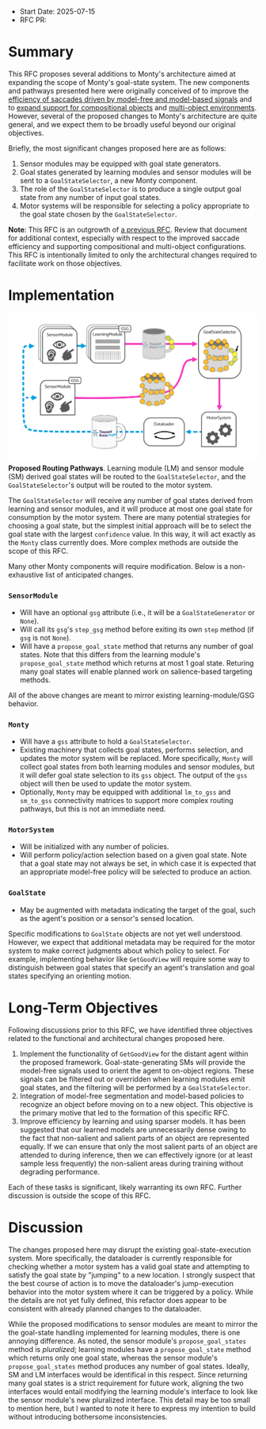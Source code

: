 - Start Date: 2025-07-15
- RFC PR: 

# Summary
This RFC proposes several additions to Monty's architecture aimed at expanding the scope of Monty's goal-state system. The new components and pathways presented here were originally conceived of to improve the [efficiency of saccades driven by model-free and model-based signals](https://thousandbrainsproject.readme.io/docs/implement-efficient-saccades-driven-by-model-free-and-model-based-signals) and to [expand support for compositional objects](https://thousandbrainsproject.readme.io/docs/short-term-goals) and [multi-object environments](https://thousandbrainsproject.readme.io/docs/model-based-policy-to-recognize-an-object-before-moving-onto-a-new-object). However, several of the proposed changes to Monty's architecture are quite general, and we expect them to be broadly useful beyond our original objectives.

Briefly, the most significant changes proposed here are as follows:
 1. Sensor modules may be equipped with goal state generators.
 2. Goal states generated by learning modules and sensor modules will be sent to a `GoalStateSelector`, a new Monty component.
 3. The role of the `GoalStateSelector` is to produce a single output goal state from any number of input goal states.
 4. Motor systems will be responsible for selecting a policy appropriate to the goal state chosen by the `GoalStateSelector`.
 
**Note**: This RFC is an outgrowth of [a previous RFC](https://github.com/thousandbrainsproject/tbp.monty/pull/328). Review that document for additional context, especially with respect to the improved saccade efficiency and supporting compositional and multi-object configurations. This RFC is intentionally limited to only the architectural changes required to facilitate work on those objectives.

# Implementation

![Information Flow](extended_goal_state_functionality/architecture_overview.png)
**Proposed Routing Pathways**. Learning module (LM) and sensor module (SM) derived goal states will be routed to the `GoalStateSelector`, and the `GoalStateSelector`'s output will be routed to the motor system.

The `GoalStateSelector` will receive any number of goal states derived from learning and sensor modules, and it will produce at most one goal state for consumption by the motor system. There are many potential strategies for choosing a goal state, but the simplest initial approach will be to select the goal state with the largest `confidence` value. In this way, it will act exactly as the `Monty` class currently does. More complex methods are outside the scope of this RFC.

Many other Monty components will require modification. Below is a non-exhaustive list of anticipated changes.

### `SensorModule`
 - Will have an optional `gsg` attribute (i.e., it will be a `GoalStateGenerator` or `None`).
 - Will call its `gsg`'s `step_gsg` method before exiting its own `step` method (if `gsg` is not `None`).
 - Will have a `propose_goal_state` method that returns any number of goal states. Note that this differs from the learning module's `propose_goal_state` method which returns at most 1 goal state. Returing many goal states will enable planned work on salience-based targeting methods.

All of the above changes are meant to mirror existing learning-module/GSG behavior.

### `Monty`
 - Will have a `gss` attribute to hold a `GoalStateSelector`.
 - Existing machinery that collects goal states, performs selection, and updates the motor system will be replaced. More specifically, `Monty` will collect goal states from both learning modules and sensor modules, but it will defer goal state selection to its `gss` object. The output of the `gss` object will then be used to update the motor system.
 - Optionally, `Monty` may be equipped with additional `lm_to_gss` and `sm_to_gss` connectivity matrices to support more complex routing pathways, but this is not an immediate need.

### `MotorSystem`
 - Will be initialized with any number of policies.
 - Will perform policy/action selection based on a given goal state. Note that a goal state may not always be set, in which case it is expected that an appropriate model-free policy will be selected to produce an action.

### `GoalState`
 - May be augmented with metadata indicating the target of the goal, such as the agent's position or a sensor's sensed location.

Specific modifications to `GoalState` objects are not yet well understood. However, we expect that additional metadata may be required for the motor system to make correct judgments about which policy to select. For example, implementing behavior like `GetGoodView` will require some way to distinguish between goal states that specify an agent's translation and goal states specifying an orienting motion.

# Long-Term Objectives

Following discussions prior to this RFC, we have identified three objectives related to the functional and architectural changes proposed here.

  1. Implement the functionality of `GetGoodView` for the distant agent within the proposed framework. Goal-state-generating SMs will provide the model-free signals used to orient the agent to on-object regions. These signals can be filtered out or overridden when learning modules emit goal states, and the filtering will be performed by a `GoalStateSelector`.
  2. Integration of model-free segmentation and model-based policies to recognize an object before moving on to a new object. This objective is the primary motive that led to the formation of this specific RFC.
  3. Improve efficiency by learning and using sparser models. It has been suggested that our learned models are unnecessarily dense owing to the fact that non-salient and salient parts of an object are represented equally. If we can ensure that only the most salient parts of an object are attended to during inference, then we can effectively ignore (or at least sample less frequently) the non-salient areas during training without degrading performance.

Each of these tasks is significant, likely warranting its own RFC. Further discussion is outside the scope of this RFC.

# Discussion

The changes proposed here may disrupt the existing goal-state-execution system. More specifically, the dataloader is currently responsible for checking whether a motor system has a valid goal state and attempting to satisfy the goal state by "jumping" to a new location. I strongly suspect that the best course of action is to move the dataloader's jump-execution behavior into the motor system where it can be triggered by a policy. While the details are not yet fully defined, this refactor does appear to be consistent with already planned changes to the dataloader.

While the proposed modifications to sensor modules are meant to mirror the the goal-state handling implemented for learning modules, there is one annoying difference. As noted, the sensor module's `propose_goal_states` method is *pluralized*; learning modules have a `propose_goal_state` method which returns only one goal state, whereas the sensor module's `propose_goal_states` method produces any number of goal states. Ideally, SM and LM interfaces would be identifical in this respect. Since returning many goal states is a strict requirement for future work, aligning the two interfaces would entail modifying the learning module's interface to look like the sensor module's new pluralized interface. This detail may be too small to mention here, but I wanted to note it here to express my intention to build without introducing bothersome inconsistencies.
